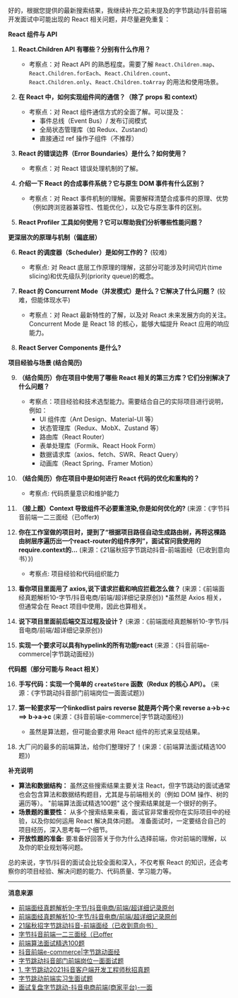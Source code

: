 好的，根据您提供的最新搜索结果，我继续补充之前未提及的字节跳动/抖音前端开发面试中可能出现的 React 相关问题，并尽量避免重复：

**React 组件与 API**

1.  **React.Children API 有哪些？分别有什么作用？**
    *   考察点：对 React API 的熟悉程度。需要了解 `React.Children.map`、`React.Children.forEach`、`React.Children.count`、`React.Children.only`、`React.Children.toArray` 的用法和使用场景。

2.  **在 React 中，如何实现组件间的通信？（除了 props 和 context）**
    *   考察点：对 React 组件通信方式的全面了解。可以提及：
        *   事件总线（Event Bus）/ 发布订阅模式
        *   全局状态管理库（如 Redux、Zustand）
        *   直接通过 ref 操作子组件（不推荐）

3.  **React 的错误边界（Error Boundaries）是什么？如何使用？**
    *   考察点：对 React 错误处理机制的了解。

4.  **介绍一下 React 的合成事件系统？它与原生 DOM 事件有什么区别？**
    *   考察点：对 React 事件机制的理解。需要解释清楚合成事件的原理、优势（例如跨浏览器兼容性、性能优化），以及它与原生事件的区别。

5.  **React Profiler 工具如何使用？它可以帮助我们分析哪些性能问题？**

**更深层次的原理与机制（偏底层）**

6.  **React 的调度器（Scheduler）是如何工作的？** (较难)
    *  考察点: 对 React 底层工作原理的理解，这部分可能涉及时间切片(time slicing)和优先级队列(priority queue)的概念。

7.  **React 的 Concurrent Mode（并发模式）是什么？它解决了什么问题？** (较难，但能体现水平)
    *   考察点：对 React 最新特性的了解，以及对 React 未来发展方向的关注。 Concurrent Mode 是 React 18 的核心，能够大幅提升 React 应用的响应能力。

8.  **React Server Components 是什么?**

**项目经验与场景 (结合简历)**

9.  **（结合简历）你在项目中使用了哪些 React 相关的第三方库？它们分别解决了什么问题？**
    *   考察点：项目经验和技术选型能力。需要结合自己的实际项目进行说明，例如：
        *   UI 组件库（Ant Design、Material-UI 等）
        *   状态管理库（Redux、MobX、Zustand 等）
        *   路由库（React Router）
        *   表单处理库（Formik、React Hook Form）
        *   数据请求库（axios、fetch、SWR、React Query）
        *   动画库（React Spring、Framer Motion）

10. **（结合简历）你在项目中是如何进行 React 代码的优化和重构的？**
    *    考察点: 代码质量意识和维护能力

11. **（接上题）Context 导致组件不必要重渲染,你是如何优化的?** (来源：《字节抖音前端一二三面经（已offer》)

12. **你在工作室做的项目时，提到了“根据项目路径自动生成路由树，再将这棵路由树层序遍历出一个react-router的组件序列”，面试官问我使用的require.context的...** (来源：《21届秋招字节跳动抖音-前端面经（已收到意向书）》)
    * 考察点: 项目经验和代码组织能力

13. **看你项目里面用了 axios,说下请求拦截和响应拦截怎么做？** (来源：《前端面经真题解析10-字节/抖音电商/前端/超详细记录原创》)
     *虽然是 Axios 相关，但通常会在 React 项目中使用，因此也算相关。

14. **说下项目里面前后端交互过程及设计？** (来源：《前端面经真题解析10-字节/抖音电商/前端/超详细记录原创》)

15. **实现一个要求可以具有hypelink的所有功能react** (来源：《抖音前端e-commerce|字节跳动面经》)

**代码题（部分可能与 React 相关）**

16.  **手写代码：实现一个简单的 `createStore` 函数（Redux 的核心 API）。** (来源：《字节跳动抖音部门前端岗位一面面试题》)

17. **第一轮要求写一个linkedlist pairs reverse 就是两个两个来 reverse a->b->c ==> b->a->c** (来源：《抖音前端e-commerce|字节跳动面经》)
    *   虽然是算法题，但可能会要求用 React 组件的形式来呈现结果。

18. 大厂问的最多的前端算法，给你们整理好了！(来源：《前端算法面试精选100题》)

**补充说明**

*   **算法和数据结构：**  虽然这些搜索结果主要关注 React，但字节跳动的面试通常也会包含算法和数据结构题目，尤其是与前端相关的（例如 DOM 操作、树的遍历等）。  "前端算法面试精选100题" 这个搜索结果就是一个很好的例子。
*   **场景题的重要性：**  从多个搜索结果来看，面试官非常重视你在实际项目中的经验，以及你如何运用 React 解决具体问题。  准备面试时，一定要结合自己的项目经历，深入思考每一个细节。
*    **开放性题的准备:** 要准备好回答关于你为什么选择前端，你对前端的理解，以及你的职业规划等问题。

总的来说，字节/抖音的面试会比较全面和深入，不仅考察 React 的知识，还会考察你的项目经验、解决问题的能力、代码质量、学习能力等。


---
**消息来源**
- [前端面经真题解析9-字节/抖音电商/前端/超详细记录原创](https://blog.csdn.net/LangLiGeLangLang/article/details/131351492)
- [前端面经真题解析10-字节/抖音电商/前端/超详细记录原创](https://blog.csdn.net/LangLiGeLangLang/article/details/131424007)
- [21届秋招字节跳动抖音-前端面经（已收到意向书）](https://www.nowcoder.com/discuss/548687)
- [字节抖音前端一二三面经（已offer](https://www.nowcoder.com/discuss/353157534942961664)
- [前端算法面试精选100题](https://www.douyin.com/search/%E5%89%8D%E7%AB%AF%E7%AE%97%E6%B3%95%E9%9D%A2%E8%AF%95%E7%B2%BE%E9%80%89100%E9%A2%98)
- [抖音前端e-commerce|字节跳动面经](https://www.1point3acres.com/bbs/thread-959299-1-1.html)
- [字节跳动抖音部门前端岗位一面面试题](https://blog.nowcoder.net/n/440f7acb900e4792a57c1fa2a7fbbd1d)
- [1. 字节跳动2021抖音客户端开发工程师秋招真题](https://developer.aliyun.com/article/1292862)
- [字节跳动前端实习生面试题](https://www.douyin.com/search/%E5%AD%97%E8%8A%82%E8%B7%B3%E5%8A%A8%E5%89%8D%E7%AB%AF%E5%AE%9E%E4%B9%A0%E7%94%9F%E9%9D%A2%E8%AF%95%E9%A2%98)
- [面试复盘字节跳动-抖音电商前端(商家平台)-一面](https://juejin.cn/post/6982062811694252069)
